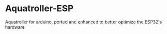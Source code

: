 # Aquatroller-ESP
Aquatroller for arduino, ported and enhanced to better optimize the ESP32's hardware
